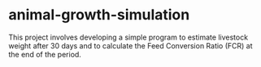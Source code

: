 # animal-growth-simulation
This project involves developing a simple program to estimate livestock weight after 30 days and to calculate the Feed Conversion Ratio (FCR) at the end of the period.
